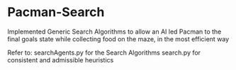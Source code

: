 # Pacman-Search
Implemented Generic Search Algorithms to allow an AI led Pacman to the final goals state while collecting food on the maze, in the most efficient way

Refer to:
searchAgents.py for the Search Algorithms
search.py for consistent and admissible heuristics 
